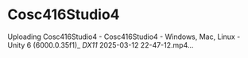 # Cosc416Studio4
 

Uploading Cosc416Studio4 - Cosc416Studio4 - Windows, Mac, Linux - Unity 6 (6000.0.35f1)_ _DX11_ 2025-03-12 22-47-12.mp4…


